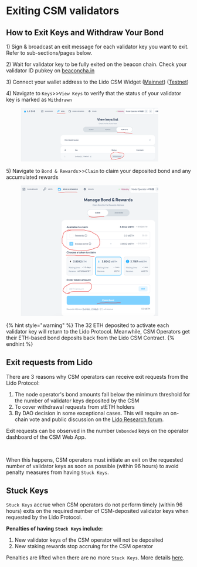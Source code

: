 # Exiting CSM validators

## How to Exit Keys and Withdraw Your Bond

1\) Sign & broadcast an exit message for each validator key you want to exit. Refer to sub-sections/pages below.

2\) Wait for validator key to be fully exited on the beacon chain. Check your validator ID pubkey on [beaconcha.in](https://beaconcha.in/)

3\) Connect your wallet address to the Lido CSM Widget ([Mainnet](https://csm.lido.fi/)) ([Testnet](https://csm.testnet.fi/))

4\) Navigate to `Keys`>>`View Keys` to verify that the status of your validator key is marked as `Withdrawn`

<figure><img src="../../../.gitbook/assets/image.png" alt="" width="375"><figcaption></figcaption></figure>

5\) Navigate to `Bond & Rewards`>>`Claim` to claim your deposited bond and any accumulated rewards

<figure><img src="../../../.gitbook/assets/image (1).png" alt="" width="375"><figcaption></figcaption></figure>

{% hint style="warning" %}
The 32 ETH deposited to activate each validator key will return to the Lido Protocol. Meanwhile, CSM Operators get their ETH-based bond deposits back from the Lido CSM Contract.
{% endhint %}

## Exit requests from Lido

There are 3 reasons why CSM operators can receive exit requests from the Lido Protocol:

1. The node operator's bond amounts fall below the minimum threshold for the number of validator keys deposited by the CSM
2. To cover withdrawal requests from stETH holders
3. By DAO decision in some exceptional cases. This will require an on-chain vote and public discussion on the [Lido Research forum](https://research.lido.fi/).

Exit requests can be observed in the number `Unbonded` keys on the operator dashboard of the CSM Web App.

<figure><img src="../../../.gitbook/assets/Screenshot 2024-06-27 at 3.48.39 PM.png" alt="" width="375"><figcaption></figcaption></figure>

When this happens, CSM operators must initiate an exit on the requested number of validator keys as soon as possible (within 96 hours) to avoid penalty measures from having `Stuck Keys`.

## Stuck Keys

`Stuck Keys` accrue when CSM operators do not perform timely (within 96 hours) exits on the required number of CSM-deposited validator keys when requested by the Lido Protocol.&#x20;

**Penalties of having `Stuck Keys` include:**

1. New validator keys of the CSM operator will not be deposited&#x20;
2. New staking rewards stop accruing for the CSM operator

Penalties are lifted when there are no more `Stuck Keys`.  More details [here](https://operatorportal.lido.fi/modules/community-staking-module#block-0ed61a4c0a5a439bbb4be20e814b4e38).
